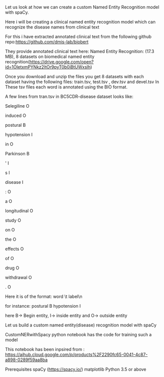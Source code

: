 Let us look at how we can create a custom Named Entity Recognition model with spaCy. 

Here i will be creating a clinical named entity recognition model which can recognize the disease names from clinical text 

For this i have extracted annotated clinical text from the following github repo:https://github.com/dmis-lab/biobert 

They provide annotated clinical text here: Named Entity Recognition: (17.3 MB), 8 datasets on biomedical named entity recognition(https://drive.google.com/open?id=1OletxmPYNkz2ltOr9pyT0b0iBtUWxslh) 

Once you download and unzip the files you get 8 datasets with each dataset having the following files: train.tsv, test.tsv , dev.tsv and devel.tsv In 
These tsv files each word is annotated using the BIO format.


A few lines from tran.tsv in BC5CDR-disease dataset looks like: 

Selegiline O

induced O 

postural B 

hypotension I 

in O 

Parkinson B

' I

s I 

disease I 

: O 

a O 

longitudinal O

study O

on O

the O 

effects O 

of O 

drug O 

withdrawal O 

. O 

Here it is of the format: word \t label\n 

for instance: postural B hypotension I

here B-> Begin entity, I-> inside entity and O-> outside entity

Let us build a custom named entity(disease) recognition model with spaCy

CustomNERwithSpacy  python notebook has the code for training such a model



This notebook has been inpsired from : https://aihub.cloud.google.com/p/products%2F2290fc65-0041-4c87-a898-0289f59aa8ba

Prerequisites
spaCy (https://spacy.io/)
matplotlib
Python 3.5 or above



